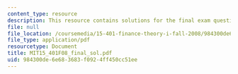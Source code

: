 ```yaml
---
content_type: resource
description: This resource contains solutions for the final exam questions.
file: null
file_location: /coursemedia/15-401-finance-theory-i-fall-2008/984300de6e683683f0924ff450cc51ee_MIT15_401F08_final_sol.pdf
file_type: application/pdf
resourcetype: Document
title: MIT15_401F08_final_sol.pdf
uid: 984300de-6e68-3683-f092-4ff450cc51ee
---
```

